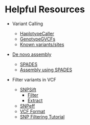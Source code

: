 # Helpful Resources

* Variant Calling
     * [HaplotypeCaller](https://software.broadinstitute.org/gatk/documentation/tooldocs/current/org_broadinstitute_gatk_tools_walkers_haplotypecaller_HaplotypeCaller.php)
     * [GenotypeGVCFs](https://software.broadinstitute.org/gatk/documentation/tooldocs/current/org_broadinstitute_gatk_tools_walkers_variantutils_GenotypeGVCFs.php)
     * [Known variants/sites](https://software.broadinstitute.org/gatk/documentation/article.php?id=1247)


* [De novo assembly](https://github.com/lexnederbragt/INF-BIO9120_fall2013_de_novo_assembly/blob/master/practicals/02_Mapping_reads_to_an_assembly.md)
     * [SPADES](http://cab.spbu.ru/software/spades/)
     * [Assembly using SPADES](http://inf-biox121.readthedocs.io/en/2015/Assembly/practicals/06_Assembly_using_SPADES.html)

* Filter variants in VCF
     * [SNPSift]()
        * [Filter](http://snpeff.sourceforge.net/SnpSift.html#filter)
        * [Extract](http://snpeff.sourceforge.net/SnpSift.html#Extract)
     * [SNPeff](http://snpeff.sourceforge.net/SnpSift.html)
     * [VCF Format](http://www.internationalgenome.org/wiki/Analysis/Variant%20Call%20Format/vcf-variant-call-format-version-40/)
     * [SNP Filtering Tutorial](http://ddocent.com/filtering/)
    
